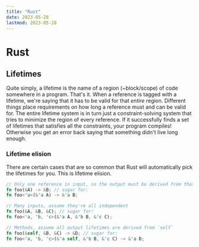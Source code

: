 ```yaml
---
title: "Rust"
date: 2023-05-28
lastmod: 2023-05-28
---
```

# Rust
## Lifetimes
Quite simply, a lifetime is the name of a region (~block/scope) of code somewhere in a program. That's it. When a reference is tagged with a lifetime, we're saying that it has to be valid for that *entire* region. Different things place requirements on how long a reference must and can be valid for. The entire lifetime system is in turn just a constraint-solving system that tries to minimize the region of every reference. If it successfully finds a set of lifetimes that satisfies all the constraints, your program compiles! Otherwise you get an error back saying that something didn't live long enough.
### Lifetime elision
There are certain cases that are so common that Rust will automatically pick the lifetimes for you. This is lifetime elision.
```rust
// Only one reference in input, so the output must be derived from that input
fn foo(&A) -> &B; // sugar for:
fn foo<'a>(&'a A) -> &'a B;

// Many inputs, assume they're all independent
fn foo(&A, &B, &C); // sugar for:
fn foo<'a, 'b, 'c>(&'a A, &'b B, &'c C);

// Methods, assume all output lifetimes are derived from `self`
fn foo(&self, &B, &C) -> &D; // sugar for:
fn foo<'a, 'b, 'c>(&'a self, &'b B, &'c C) -> &'a D;
```
